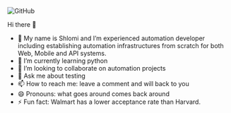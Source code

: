 <!--![GitHub Logo](https://github.com/shlomi10/shlomi10/blob/master/myGif1.gif)-->

<!--### Hi there 👋-->

<!--**shlomi10/shlomi10** is a ✨ _special_ ✨ repository because its `README.md` (this file) appears on your GitHub profile.-->

![GitHub](https://github.com/shlomi10/shlomi10/blob/master/ShlomiGross.gif)

Hi there 👋
- 🔭 My name is Shlomi and I’m experienced automation developer including establishing automation infrastructures from scratch for both Web, Mobile and API systems.
- 🌱 I’m currently learning python
- 👯 I’m looking to collaborate on automation projects
- 💬 Ask me about testing
- 📫 How to reach me: leave a comment and will back to you
- 😄 Pronouns: what goes around comes back around
- ⚡ Fun fact: Walmart has a lower acceptance rate than Harvard.
